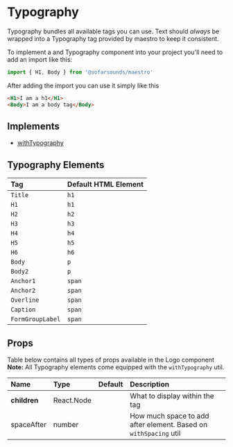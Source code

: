 # Typography

Typography bundles all available tags you can use. Text should *always* be wrapped into a Typography
tag provided by maestro to keep it consistent.

To implement a and Typography component into your project you'll need to add an import like this:
```js
import { H1, Body } from '@sofarsounds/maestro'
```

After adding the import you can use it simply like this
```html
<H1>I am a h1</H1>
<Body>I am a body tag</Body>
```

## Implements

- [withTypography](../../util/withTypography)

## Typography Elements

| Tag              | Default HTML Element |
| :--------------- | :------------------- |
| `Title`          | `h1`                 |
| `H1`             | `h1`                 |
| `H2`             | `h2`                 |
| `H3`             | `h3`                 |
| `H4`             | `h4`                 |
| `H5`             | `h5`                 |
| `H6`             | `h6`                 |
| `Body`           | `p`                  |
| `Body2`          | `p`                  |
| `Anchor1`        | `span`               |
| `Anchor2`        | `span`               |
| `Overline`       | `span`               |
| `Caption`        | `span`               |
| `FormGroupLabel` | `span`               |

## Props

Table below contains all types of props available in the Logo component  
**Note:** All Typography elements come equipped with the `withTypography` util.

| Name          | Type       | Default         | Description                      |
| :------------ | :-----     | :-------------- | :------------------------------- |
| **children**  | React.Node |                 | What to display within the tag
| spaceAfter    | number     |                 | How much space to add after element. Based on `withSpacing` util
